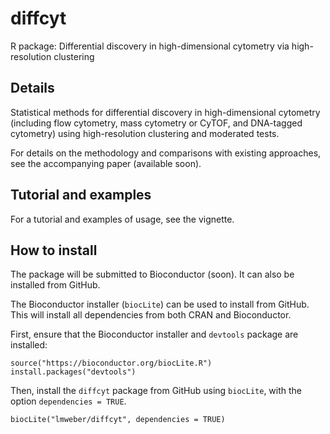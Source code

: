 # diffcyt

R package: Differential discovery in high-dimensional cytometry via high-resolution clustering


## Details

Statistical methods for differential discovery in high-dimensional cytometry (including flow cytometry, mass cytometry or CyTOF, and DNA-tagged cytometry) using high-resolution clustering and moderated tests.

For details on the methodology and comparisons with existing approaches, see the accompanying paper (available soon).


## Tutorial and examples

For a tutorial and examples of usage, see the vignette.


## How to install

The package will be submitted to Bioconductor (soon). It can also be installed from GitHub.

The Bioconductor installer (`biocLite`) can be used to install from GitHub. This will install all dependencies from both CRAN and Bioconductor.

First, ensure that the Bioconductor installer and `devtools` package are installed:

```{r}
source("https://bioconductor.org/biocLite.R")
install.packages("devtools")
```

Then, install the `diffcyt` package from GitHub using `biocLite`, with the option `dependencies = TRUE`.

```{r}
biocLite("lmweber/diffcyt", dependencies = TRUE)
```


